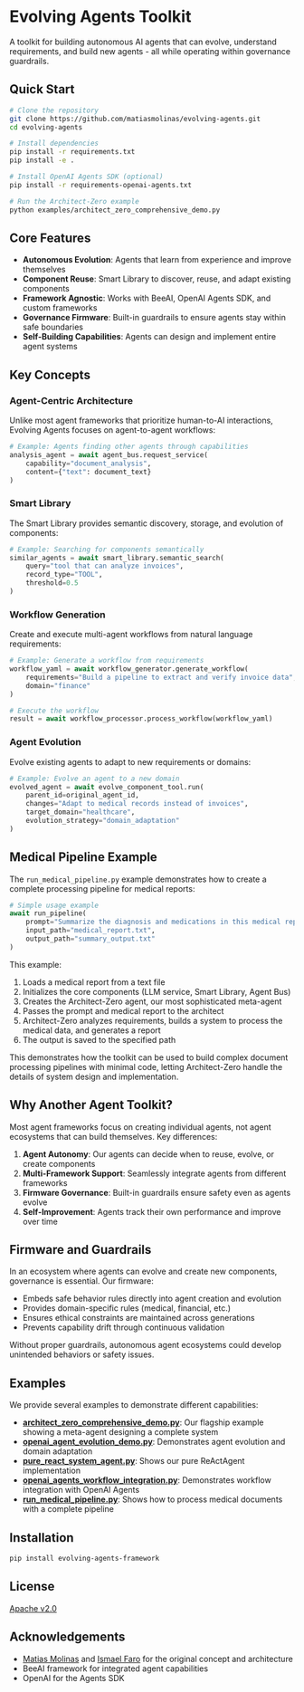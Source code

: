 # Evolving Agents Toolkit

A toolkit for building autonomous AI agents that can evolve, understand requirements, and build new agents - all while operating within governance guardrails.

## Quick Start

```bash
# Clone the repository
git clone https://github.com/matiasmolinas/evolving-agents.git
cd evolving-agents

# Install dependencies
pip install -r requirements.txt
pip install -e .

# Install OpenAI Agents SDK (optional)
pip install -r requirements-openai-agents.txt

# Run the Architect-Zero example
python examples/architect_zero_comprehensive_demo.py
```

## Core Features

- **Autonomous Evolution**: Agents that learn from experience and improve themselves
- **Component Reuse**: Smart Library to discover, reuse, and adapt existing components
- **Framework Agnostic**: Works with BeeAI, OpenAI Agents SDK, and custom frameworks
- **Governance Firmware**: Built-in guardrails to ensure agents stay within safe boundaries
- **Self-Building Capabilities**: Agents can design and implement entire agent systems

## Key Concepts

### Agent-Centric Architecture

Unlike most agent frameworks that prioritize human-to-AI interactions, Evolving Agents focuses on agent-to-agent workflows:

```python
# Example: Agents finding other agents through capabilities
analysis_agent = await agent_bus.request_service(
    capability="document_analysis",
    content={"text": document_text}
)
```

### Smart Library

The Smart Library provides semantic discovery, storage, and evolution of components:

```python
# Example: Searching for components semantically
similar_agents = await smart_library.semantic_search(
    query="tool that can analyze invoices",
    record_type="TOOL",
    threshold=0.5
)
```

### Workflow Generation

Create and execute multi-agent workflows from natural language requirements:

```python
# Example: Generate a workflow from requirements
workflow_yaml = await workflow_generator.generate_workflow(
    requirements="Build a pipeline to extract and verify invoice data",
    domain="finance"
)

# Execute the workflow
result = await workflow_processor.process_workflow(workflow_yaml)
```

### Agent Evolution

Evolve existing agents to adapt to new requirements or domains:

```python
# Example: Evolve an agent to a new domain
evolved_agent = await evolve_component_tool.run(
    parent_id=original_agent_id,
    changes="Adapt to medical records instead of invoices",
    target_domain="healthcare",
    evolution_strategy="domain_adaptation"
)
```

## Medical Pipeline Example

The `run_medical_pipeline.py` example demonstrates how to create a complete processing pipeline for medical reports:

```python
# Simple usage example
await run_pipeline(
    prompt="Summarize the diagnosis and medications in this medical report",
    input_path="medical_report.txt",
    output_path="summary_output.txt"
)
```

This example:

1. Loads a medical report from a text file
2. Initializes the core components (LLM service, Smart Library, Agent Bus)
3. Creates the Architect-Zero agent, our most sophisticated meta-agent
4. Passes the prompt and medical report to the architect
5. Architect-Zero analyzes requirements, builds a system to process the medical data, and generates a report
6. The output is saved to the specified path

This demonstrates how the toolkit can be used to build complex document processing pipelines with minimal code, letting Architect-Zero handle the details of system design and implementation.

## Why Another Agent Toolkit?

Most agent frameworks focus on creating individual agents, not agent ecosystems that can build themselves. Key differences:

1. **Agent Autonomy**: Our agents can decide when to reuse, evolve, or create components
2. **Multi-Framework Support**: Seamlessly integrate agents from different frameworks
3. **Firmware Governance**: Built-in guardrails ensure safety even as agents evolve
4. **Self-Improvement**: Agents track their own performance and improve over time

## Firmware and Guardrails

In an ecosystem where agents can evolve and create new components, governance is essential. Our firmware:

- Embeds safe behavior rules directly into agent creation and evolution
- Provides domain-specific rules (medical, financial, etc.)
- Ensures ethical constraints are maintained across generations
- Prevents capability drift through continuous validation

Without proper guardrails, autonomous agent ecosystems could develop unintended behaviors or safety issues.

## Examples

We provide several examples to demonstrate different capabilities:

- **[architect_zero_comprehensive_demo.py](examples/architect_zero_comprehensive_demo.py)**: Our flagship example showing a meta-agent designing a complete system
- **[openai_agent_evolution_demo.py](examples/openai_agent_evolution_demo.py)**: Demonstrates agent evolution and domain adaptation
- **[pure_react_system_agent.py](examples/pure_react_system_agent.py)**: Shows our pure ReActAgent implementation
- **[openai_agents_workflow_integration.py](examples/openai_agents_workflow_integration.py)**: Demonstrates workflow integration with OpenAI Agents
- **[run_medical_pipeline.py](examples/run_medical_pipeline.py)**: Shows how to process medical documents with a complete pipeline

## Installation

```bash
pip install evolving-agents-framework
```

## License

[Apache v2.0](LICENSE)

## Acknowledgements

- [Matias Molinas](https://github.com/matiasmolinas) and [Ismael Faro](https://github.com/ismaelfaro) for the original concept and architecture
- BeeAI framework for integrated agent capabilities
- OpenAI for the Agents SDK